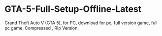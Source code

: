 # GTA-5-Full-Setup-Offline-Latest
Grand Theft Auto V (GTA 5), for PC, download for pc, full version game, full pc game, Compressed , RIp Version,
